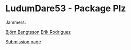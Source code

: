 # LudumDare53 - Package Plz
Jammers:

[Björn Bengtsson](https://github.com/IsBebs)
[Erik Rodriguez](https://github.com/Luffiez)

[Submission page](https://ldjam.com/events/ludum-dare/53/$360911)
